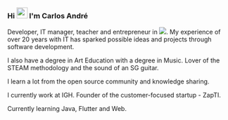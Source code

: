 ### Hi <img src="https://media.giphy.com/media/hvRJCLFzcasrR4ia7z/giphy.gif" width="25px"> I'm Carlos André
Developer, IT manager, teacher and entrepreneur in <img src="https://acegif.com/wp-content/gif/brazilian-flag-15.gif">.
My experience of over 20 years with IT has sparked possible ideas and projects through software development.

I also have a degree in Art Education with a degree in Music.
Lover of the STEAM methodology and the sound of an SG guitar.

I learn a lot from the open source community and knowledge sharing.

I currently work at IGH.
Founder of the customer-focused startup - ZapTI.

Currently learning Java, Flutter and Web. 

<!--
**andreirff/andreirff** is a ✨ _special_ ✨ repository because its `README.md` (this file) appears on your GitHub profile.

Here are some ideas to get you started:

- 🔭 I’m currently working on ...
- 🌱 I’m currently learning ...
- 👯 I’m looking to collaborate on ...
- 🤔 I’m looking for help with ...
- 💬 Ask me about ...
- 📫 How to reach me: ...
- 😄 Pronouns: ...
- ⚡ Fun fact: ...
-->
